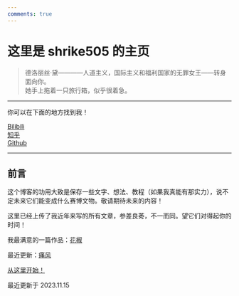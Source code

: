 ```yaml
---
comments: true
---
```


# 这里是 shrike505 的主页

>德洛丽丝·黛————人道主义，国际主义和福利国家的无罪女王——转身面向你。  
她手上拖着一只旅行箱，似乎很着急。
***
你可以在下面的地方找到我！  
  
[Bilibili](https://space.bilibili.com/164131287/)  
[知乎](https://www.zhihu.com/people/trixie-83-96)  
[Github](https://github.com/shrike-505)

***

## 前言
这个博客的功用大致是保存一些文字、想法、教程（如果我真能有那实力），说不定未来它们能变成什么赛博文物。敬请期待未来的内容！  
  
这里已经上传了我近年来写的所有文章，参差良莠，不一而同。望它们对得起你的时间！  
  
我最满意的一篇作品：[花椒](https://shrike-505.github.io/stories/Pepper/)  
  
最近更新：[痛风](https://shrike-505.github.io/thoughts/Gaut/)  
  
[从这里开始！](https://shrike-505.github.io/stories/)
  
最近更新于 2023.11.15